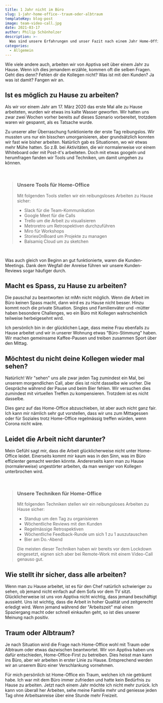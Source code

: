 ```yaml
---
title: 1 Jahr nicht im Büro
slug: 1-jahr-home-office--traum-oder-albtraum
templateKey: blog-post
image: team-video-call.jpg
date: 2021-03-17
author: Philip Schönholzer
description: >-
  Was sind unsere Erfahrungen und unser Fazit nach einem Jahr Home-Office? Traum oder Albtraum?
categories:
  - Allgemein
---
```


Wie viele andere auch, arbeiten wir von Apptiva seit über einem Jahr zu Hause. Wenn ich dies jemandem erzähle, kommen oft die selben Fragen. Geht dies denn? Fehlen dir die Kollegen nicht? Was ist mit den Kunden? Ja was ist damit? Fangen wir an.

## Ist es möglich zu Hause zu arbeiten?

Als wir vor einem Jahr am 17. März 2020 das erste Mal alle zu Hause arbeiteten, wurden wir etwas ins kalte Wasser geworfen. Wir hatten uns zwar zwei Wochen vorher bereits auf dieses Szenario vorbereitet, trotzdem waren wir gespannt, als es Tatsache wurde.

Zu unserer aller Überraschung funktionierte der erste Tag reibungslos. Wir mussten uns nur ein bisschen umorganisieren, aber grundsätzlich konnten wir fast wie bisher arbeiten. Natürlich gab es Situationen, wo wir etwas mehr Mühe hatten. So z.B. bei Aktivitäten, die wir normalerweise vor einem Whiteboard oder mit Post-it's arbeiteten. Doch mit etwas googeln und herumfragen fanden wir Tools und Techniken, um damit umgehen zu können.

&nbsp;

> ### Unsere Tools für Home-Office
>
> Mit folgenden Tools stellen wir ein reibungsloses Arbeiten zu Hause sicher:
>
> - Slack für die Team-Kommunikation
> - Google Meet für die Calls
> - Trello um die Arbeit zu visualisieren
> - Metroretro um Retrospektiven durchzuführen
> - Miro für Workshops
> - StoriesOnBoard um Projekte zu managen
> - Balsamiq Cloud um zu sketchen

&nbsp;

Was auch gleich von Beginn an gut funktionierte, waren die Kunden-Meetings. Dank dem Wegfall der Anreise führen wir unsere Kunden-Reviews sogar häufiger durch.

## Macht es Spass, zu Hause zu arbeiten?

Die pauschal zu beantworten ist mMn nicht möglich. Wenn die Arbeit im Büro keinen Spass macht, dann wird es zu Hause nicht besser. Hinzu kommt noch die private Situation. Singles und Familienväter und -mütter haben besondere Challenges, wo ein Büro mit Kollegen wahrscheinlich teilweise herbeigesehnt wird.

Ich persönlich bin in der glücklichen Lage, dass meine Frau ebenfalls zu Hause arbeitet und wir in unserer Wohnung etwas "Büro-Stimmung" haben. Wir machen gemeinsame Kaffee-Pausen und treiben zusammen Sport über den Mittag.

## Möchtest du nicht deine Kollegen wieder mal sehen?

Natürlich! Wir "sehen" uns alle zwar jeden Tag zumindest ein Mal, bei unserem morgendlichen Call, aber dies ist nicht dasselbe wie vorher. Die Gespräche während der Pause und beim Bier fehlen. Wir versuchen dies zumindest mit virtuellen Treffen zu kompensieren. Trotzdem ist es nicht dasselbe.

Dies ganz auf das Home-Office abzuschieben, ist aber auch nicht ganz fair. Ich kann mir nämlich sehr gut vorstellen, dass wir uns zum Mittagessen oder für Soziales trotz Home-Office regelmässig treffen würden, wenn Corona nicht wäre.

## Leidet die Arbeit nicht darunter?

Mein Gefühl sagt mir, dass die Arbeit glücklicherweise nicht unter Home-Office leidet. Einerseits kommt mir kaum was in den Sinn, was im Büro effizienter gemacht werden könnte. Andererseits kann man zu Hause (normalerweise) ungestörter arbeiten, da man weniger von Kollegen unterbrochen wird.

&nbsp;

> ### Unsere Techniken für Home-Office
>
> Mit folgenden Techniken stellen wir ein reibungsloses Arbeiten zu Hause sicher:
>
> - Standup um den Tag zu organisieren
> - Wöchentliche Reviews mit den Kunden
> - Regelmässige Retrospektiven
> - Wöchentliche Feedback-Runde um sich 1 zu 1 auszutauschen
> - Bier am Do.-Abend
>
> Die meisten dieser Techniken haben wir bereits vor dem Lockdown eingesetzt, eignen sich aber bei Remote-Work mit einem Video-Call genauso gut.

## Wie stellt ihr sicher, dass alle arbeiten?

Wenn man zu Hause arbeitet, ist es für den Chef natürlich schwieriger zu sehen, ob jemand nicht einfach auf dem Sofa vor dem TV sitzt. Glücklicherweise ist uns von Apptiva nicht wichtig, dass jemand beschäftigt aussieht. Uns ist wichtig, dass die Arbeit in hoher Qualität und zeitgerecht erledigt wird. Wenn jemand während der "Arbeitszeit" mal einen Spaziergang macht oder schnell einkaufen geht, so ist dies unserer Meinung nach positiv.

## Traum oder Albtraum?

Je nach Situation wird die Frage nach Home-Office wohl mit Traum oder Albtraum oder etwas dazwischen beantwortet.
Wir von Apptiva haben uns dafür entschieden, Home-Office-First zu betreiben. Dies heisst man kann ins Büro, aber wir arbeiten in erster Linie zu Hause. Entsprechend werden wir an unserem Büro einer Verschlankung vornehmen.

Für mich persönlich ist Home-Office ein Traum, welchen ich nie geträumt habe. Ich war mit dem Büro immer zufrieden und hatte kein Bedürfnis zu Hause zu arbeiten. Jetzt nach einem Jahr möchte ich nicht mehr zurück. Ich kann von überall her Arbeiten, sehe meine Familie mehr und geniesse jeden Tag ohne Arbeitsanreise über eine Stunde mehr Freizeit.
